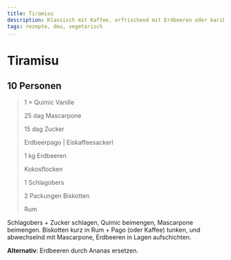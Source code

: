 ```yaml
---
title: Tiramisu
description: Klassisch mit Kaffee, erfrischend mit Erdbeeren oder karibisch mit Ananas
tags: rezepte, deu, vegetarisch
...
```


# Tiramisu

## 10 Personen

> 1 × Quimic Vanille
>
> 25 dag Mascarpone
>
> 15 dag Zucker
>
> Erdbeerpago | Eiskaffeesackerl
>
> 1 kg Erdbeeren
>
> Kokosflocken
>
> 1 Schlagobers
>
> 2 Packungen Biskotten
>
> Rum


Schlagobers + Zucker schlagen, Quimic beimengen, Mascarpone beimengen.
Biskotten kurz in Rum + Pago (oder Kaffee) tunken, und abwechselnd mit
Mascarpone, Erdbeeren in Lagen aufschichten.

**Alternativ**: Erdbeeren durch Ananas ersetzen.
